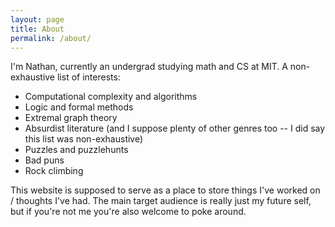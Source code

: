 ```yaml
---
layout: page
title: About
permalink: /about/
---
```


I'm Nathan, currently an undergrad studying math and CS at MIT. A non-exhaustive list of interests:
- Computational complexity and algorithms
- Logic and formal methods
- Extremal graph theory
- Absurdist literature (and I suppose plenty of other genres too -- I did say this list was non-exhaustive)
- Puzzles and puzzlehunts
- Bad puns
- Rock climbing

This website is supposed to serve as a place to store things I've worked on / thoughts I've had. The main target audience is really just my future self, but if you're not me you're also welcome to poke around. 